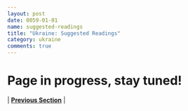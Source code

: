 ```yaml
---
layout: post
date: 0059-01-01
name: suggested-readings
title: "Ukraine: Suggested Readings"
category: ukraine
comments: true
---
```


# Page in progress, stay tuned!


| **[Previous Section]( https://neo-project.github.io/global-blockchain-compliance-hub//ukraine/ukraine-nullify-smart-contracts.html)** | 
